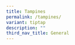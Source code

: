 ```yaml
---
title: Tampines
permalink: /tampines/
variant: tiptap
description: ""
third_nav_title: General
---
```

